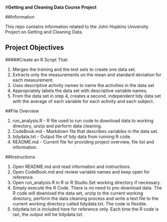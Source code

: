
#**Getting and Cleaning Data Course Project**

##Information

This repo contains information related to the John Hopkins University Project on Getting and Cleaning Data. 

## Project Objectives

#####Create an R Script That:
1. Merges the training and the test sets to create one data set.
2. Extracts only the measurements on the mean and standard deviation for each measurement. 
3. Uses descriptive activity names to name the activities in the data set
4. Appropriately labels the data set with descriptive variable names. 
5. From the data set in step 4, creates a second, independent tidy data set with the average of each variable for each activity and each subject.

##File Overview

1. run_analysis.R - R file used to run code to download data to working directory, unzip and perform data cleaning. 
2. CodeBook.md - Markdown file that describes variables in the data set. 
3. tidydata.txt - Output file of tidy data from running R code.
4. README.md - Current file for providing project overview, file list and information. 

##Instructions

1. Open README.md and read information and instructions. 
2. Open CodeBook.md and review variable names and keep open for reference. 
3. Open run_analysis.R in R or R Studio.Set working directory if necessary. 
4. Simply execute the R Code. There is no need to pre-download data. The R code will download the data set,
unzip to the current working directory, perform the data cleaning process and write a text file to the 
current working directory called tidydata.txt. The code is flexible. 
5. tidydata.txt is included here for reference only. Each time the R code is ran, the output will be tidydata.txt.
  

